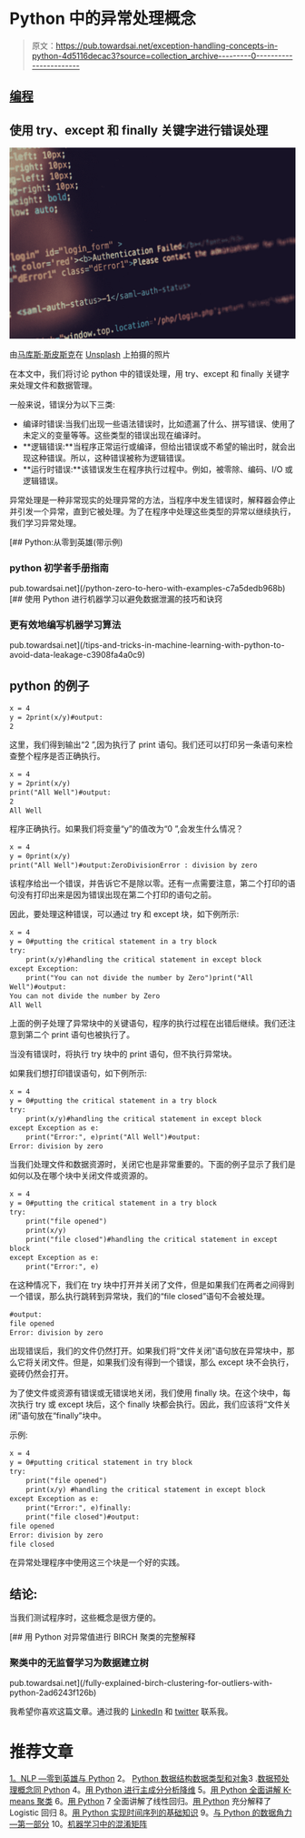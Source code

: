 # Python 中的异常处理概念

> 原文：<https://pub.towardsai.net/exception-handling-concepts-in-python-4d5116decac3?source=collection_archive---------0----------------------->

## [编程](https://towardsai.net/p/category/programming)

## 使用 try、except 和 finally 关键字进行错误处理

![](img/2d2fc544c4cd40a17b9a85c68f3fabbc.png)

由[马库斯·斯皮斯克](https://unsplash.com/@markusspiske?utm_source=medium&utm_medium=referral)在 [Unsplash](https://unsplash.com?utm_source=medium&utm_medium=referral) 上拍摄的照片

在本文中，我们将讨论 python 中的错误处理，用 try、except 和 finally 关键字来处理文件和数据管理。

一般来说，错误分为以下三类:

*   编译时错误:当我们出现一些语法错误时，比如遗漏了什么、拼写错误、使用了未定义的变量等等。这些类型的错误出现在编译时。
*   **逻辑错误:**当程序正常运行或编译，但给出错误或不希望的输出时，就会出现这种错误。所以，这种错误被称为逻辑错误。
*   **运行时错误:**该错误发生在程序执行过程中。例如，被零除、编码、I/O 或逻辑错误。

异常处理是一种非常现实的处理异常的方法，当程序中发生错误时，解释器会停止并引发一个异常，直到它被处理。为了在程序中处理这些类型的异常以继续执行，我们学习异常处理。

[](/python-zero-to-hero-with-examples-c7a5dedb968b) [## Python:从零到英雄(带示例)

### python 初学者手册指南

pub.towardsai.net](/python-zero-to-hero-with-examples-c7a5dedb968b) [](/tips-and-tricks-in-machine-learning-with-python-to-avoid-data-leakage-c3908fa4a0c9) [## 使用 Python 进行机器学习以避免数据泄漏的技巧和诀窍

### 更有效地编写机器学习算法

pub.towardsai.net](/tips-and-tricks-in-machine-learning-with-python-to-avoid-data-leakage-c3908fa4a0c9) 

## python 的例子

```
x = 4
y = 2print(x/y)#output:
2
```

这里，我们得到输出“2 ”,因为执行了 print 语句。我们还可以打印另一条语句来检查整个程序是否正确执行。

```
x = 4
y = 2print(x/y)
print("All Well")#output:
2
All Well
```

程序正确执行。如果我们将变量“y”的值改为“0 ”,会发生什么情况？

```
x = 4
y = 0print(x/y)
print("All Well")#output:ZeroDivisionError : division by zero
```

该程序给出一个错误，并告诉它不是除以零。还有一点需要注意，第二个打印的语句没有打印出来是因为错误出现在第二个打印的语句之前。

因此，要处理这种错误，可以通过 try 和 except 块，如下例所示:

```
x = 4
y = 0#putting the critical statement in a try block
try:
    print(x/y)#handling the critical statement in except block
except Exception:
    print("You can not divide the number by Zero")print("All Well")#output:
You can not divide the number by Zero
All Well
```

上面的例子处理了异常块中的关键语句，程序的执行过程在出错后继续。我们还注意到第二个 print 语句也被执行了。

当没有错误时，将执行 try 块中的 print 语句，但不执行异常块。

如果我们想打印错误语句，如下例所示:

```
x = 4
y = 0#putting the critical statement in a try block
try:
    print(x/y)#handling the critical statement in except block
except Exception as e:
    print("Error:", e)print("All Well")#output:
Error: division by zero 
```

当我们处理文件和数据资源时，关闭它也是非常重要的。下面的例子显示了我们是如何以及在哪个块中关闭文件或资源的。

```
x = 4
y = 0#putting the critical statement in a try block
try:
    print("file opened")   
    print(x/y)
    print("file closed")#handling the critical statement in except block
except Exception as e:
    print("Error:", e)
```

在这种情况下，我们在 try 块中打开并关闭了文件，但是如果我们在两者之间得到一个错误，那么执行跳转到异常块，我们的“file closed”语句不会被处理。

```
#output:
file opened
Error: division by zero
```

出现错误后，我们的文件仍然打开。如果我们将“文件关闭”语句放在异常块中，那么它将关闭文件。但是，如果我们没有得到一个错误，那么 except 块不会执行，瓷砖仍然会打开。

为了使文件或资源有错误或无错误地关闭，我们使用 finally 块。在这个块中，每次执行 try 或 except 块后，这个 finally 块都会执行。因此，我们应该将“文件关闭”语句放在“finally”块中。

示例:

```
x = 4
y = 0#putting critical statement in try block
try:
    print("file opened")   
    print(x/y) #handling the critical statement in except block
except Exception as e:
    print("Error:", e)finally:
    print("file closed")#output:
file opened
Error: division by zero
file closed
```

在异常处理程序中使用这三个块是一个好的实践。

## 结论:

当我们测试程序时，这些概念是很方便的。

[](/fully-explained-birch-clustering-for-outliers-with-python-2ad6243f126b) [## 用 Python 对异常值进行 BIRCH 聚类的完整解释

### 聚类中的无监督学习为数据建立树

pub.towardsai.net](/fully-explained-birch-clustering-for-outliers-with-python-2ad6243f126b) 

我希望你喜欢这篇文章。通过我的 [LinkedIn](https://www.linkedin.com/in/data-scientist-95040a1ab/) 和 [twitter](https://twitter.com/amitprius) 联系我。

# 推荐文章

[1。NLP —零到英雄与 Python](https://medium.com/towards-artificial-intelligence/nlp-zero-to-hero-with-python-2df6fcebff6e?sk=2231d868766e96b13d1e9d7db6064df1)
2。 [Python 数据结构数据类型和对象](https://medium.com/towards-artificial-intelligence/python-data-structures-data-types-and-objects-244d0a86c3cf?sk=42f4b462499f3fc3a160b21e2c94dba6)3 .[数据预处理概念同 Python](/data-preprocessing-concepts-with-python-b93c63f14bb6?source=friends_link&sk=5cc4ac66c6c02a6f02077fd43df9681a)
4。[用 Python 进行主成分分析降维](/principal-component-analysis-in-dimensionality-reduction-with-python-1a613006d531?source=friends_link&sk=3ed0671fdc04ba395dd36478bcea8a55)
5。[用 Python 全面讲解 K-means 聚类](https://medium.com/towards-artificial-intelligence/fully-explained-k-means-clustering-with-python-e7caa573176a?source=friends_link&sk=9c5c613ceb10f2d203712634f3b6fb28)
6。[用 Python](https://medium.com/towards-artificial-intelligence/fully-explained-linear-regression-with-python-fe2b313f32f3?source=friends_link&sk=53c91a2a51347ec2d93f8222c0e06402)
7 全面讲解了线性回归。[用 Python](https://medium.com/towards-artificial-intelligence/fully-explained-logistic-regression-with-python-f4a16413ddcd?source=friends_link&sk=528181f15a44e48ea38fdd9579241a78)
充分解释了 Logistic 回归 8。[用 Python 实现时间序列的基础知识](https://medium.com/towards-artificial-intelligence/basic-of-time-series-with-python-a2f7cb451a76?source=friends_link&sk=09d77be2d6b8779973e41ab54ebcf6c5)
9。[与 Python 的数据角力—第一部分](/data-wrangling-with-python-part-1-969e3cc81d69?source=friends_link&sk=9c3649cf20f31a5c9ead51c50c89ba0b)
10。[机器学习中的混淆矩阵](https://medium.com/analytics-vidhya/confusion-matrix-in-machine-learning-91b6e2b3f9af?source=friends_link&sk=11c6531da0bab7b504d518d02746d4cc)